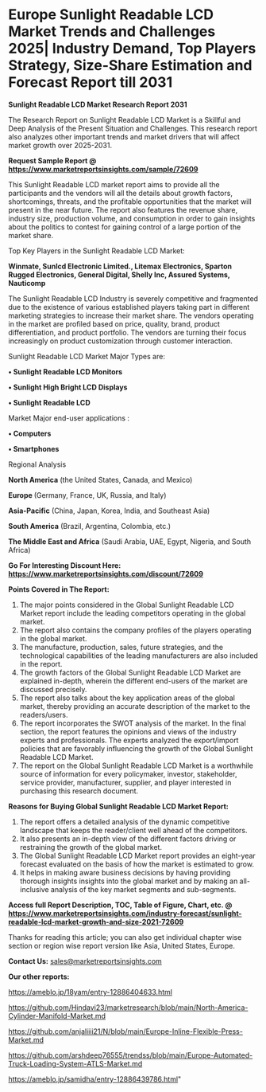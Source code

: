 # Europe Sunlight Readable LCD Market Trends and Challenges 2025| Industry Demand, Top Players Strategy, Size-Share Estimation and Forecast Report till 2031

<strong>Sunlight Readable LCD Market Research Report 2031</strong>

The Research Report on Sunlight Readable LCD Market is a Skillful and Deep Analysis of the Present Situation and Challenges. This research report also analyzes other important trends and market drivers that will affect market growth over 2025-2031.

<strong>Request Sample Report @ <a href=https://www.marketreportsinsights.com/sample/72609>https://www.marketreportsinsights.com/sample/72609</a></strong>

This Sunlight Readable LCD market report aims to provide all the participants and the vendors will all the details about growth factors, shortcomings, threats, and the profitable opportunities that the market will present in the near future. The report also features the revenue share, industry size, production volume, and consumption in order to gain insights about the politics to contest for gaining control of a large portion of the market share.

Top Key Players in the Sunlight Readable LCD Market:

<strong>Winmate, Sunlcd Electronic Limited., Litemax Electronics, Sparton Rugged Electronics, General Digital, Shelly Inc, Assured Systems, Nauticomp</strong>

The Sunlight Readable LCD Industry is severely competitive and fragmented due to the existence of various established players taking part in different marketing strategies to increase their market share. The vendors operating in the market are profiled based on price, quality, brand, product differentiation, and product portfolio. The vendors are turning their focus increasingly on product customization through customer interaction.

Sunlight Readable LCD Market Major Types are:

<strong>• Sunlight Readable LCD Monitors

• Sunlight High Bright LCD Displays

• Sunlight Readable LCD</strong>

Market Major end-user applications :

<strong>• Computers

• Smartphones</strong>

Regional Analysis

</u><strong><b>North America</b></strong> (the United States, Canada, and Mexico)

<strong><b>Europe </b></strong>(Germany, France, UK, Russia, and Italy)

<strong><b>Asia-Pacific</b></strong> (China, Japan, Korea, India, and Southeast Asia)

<strong><b>South America</b></strong> (Brazil, Argentina, Colombia, etc.)

<strong><b>The Middle East and Africa</b></strong> (Saudi Arabia, UAE, Egypt, Nigeria, and South Africa)

<strong>Go For Interesting Discount Here: <a href=https://www.marketreportsinsights.com/discount/72609>https://www.marketreportsinsights.com/discount/72609</a></strong>

<strong>Points Covered in The Report:</strong>
<ol>
  <li>The major points considered in the Global Sunlight Readable LCD Market report include the leading competitors operating in the global market.</li>
  <li>The report also contains the company profiles of the players operating in the global market.</li>
  <li>The manufacture, production, sales, future strategies, and the technological capabilities of the leading manufacturers are also included in the report.</li>
  <li>The growth factors of the Global Sunlight Readable LCD Market are explained in-depth, wherein the different end-users of the market are discussed precisely.</li>
  <li>The report also talks about the key application areas of the global market, thereby providing an accurate description of the market to the readers/users.</li>
  <li>The report incorporates the SWOT analysis of the market. In the final section, the report features the opinions and views of the industry experts and professionals. The experts analyzed the export/import policies that are favorably influencing the growth of the Global Sunlight Readable LCD Market.</li>
  <li>The report on the Global Sunlight Readable LCD Market is a worthwhile source of information for every policymaker, investor, stakeholder, service provider, manufacturer, supplier, and player interested in purchasing this research document.</li>
</ol>
<strong>Reasons for Buying Global Sunlight Readable LCD Market Report:</strong>

<ol>
  <li>The report offers a detailed analysis of the dynamic competitive landscape that keeps the reader/client well ahead of the competitors.</li>
  <li>It also presents an in-depth view of the different factors driving or restraining the growth of the global market.</li>
  <li>The Global Sunlight Readable LCD Market report provides an eight-year forecast evaluated on the basis of how the market is estimated to grow.</li>
  <li>It helps in making aware business decisions by having providing thorough insights insights into the global market and by making an all-inclusive analysis of the key market segments and sub-segments.</li>
</ol>
<strong>Access full Report Description, TOC, Table of Figure, Chart, etc. @ <a href=https://www.marketreportsinsights.com/industry-forecast/sunlight-readable-lcd-market-growth-and-size-2021-72609>https://www.marketreportsinsights.com/industry-forecast/sunlight-readable-lcd-market-growth-and-size-2021-72609</a></strong>


Thanks for reading this article; you can also get individual chapter wise section or region wise report version like Asia, United States, Europe.

<strong>Contact Us:</strong>
sales@marketreportsinsights.com

<strong>Our other reports:</strong>

<a href=https://ameblo.jp/18yam/entry-12886404633.html>https://ameblo.jp/18yam/entry-12886404633.html</a>

<a href=https://github.com/Hindavi23/marketresearch/blob/main/North-America-Cylinder-Manifold-Market.md>https://github.com/Hindavi23/marketresearch/blob/main/North-America-Cylinder-Manifold-Market.md</a>

<a href=https://github.com/anjaliiii21/N/blob/main/Europe-Inline-Flexible-Press-Market.md>https://github.com/anjaliiii21/N/blob/main/Europe-Inline-Flexible-Press-Market.md</a>

<a href=https://github.com/arshdeep76555/trendss/blob/main/Europe-Automated-Truck-Loading-System-ATLS-Market.md>https://github.com/arshdeep76555/trendss/blob/main/Europe-Automated-Truck-Loading-System-ATLS-Market.md</a>

<a href=https://ameblo.jp/samidha/entry-12886439786.html>https://ameblo.jp/samidha/entry-12886439786.html</a>"
